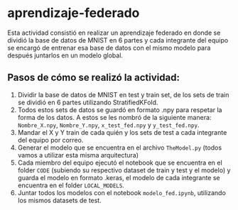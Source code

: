 # aprendizaje-federado

Esta actividad consistió en realizar un aprendizaje federado en donde se dividió la base de datos de MNIST en 6 partes y cada integrante del equipo se encargó de entrenar esa base de datos con el mismo modelo para después juntarlos en un modelo global.

## Pasos de cómo se realizó la actividad:
1. Dividir la base de datos de MNIST en test y train set, de los sets de train se dividió en 6 partes utilizando StratifiedKFold.
2. Todos estos sets de datos se guardó en formato .npy para respetar la forma de los datos. A estos se les nombró de la siguiente manera: `Nombre_X.npy`, `Nombre_Y.npy`, `x_test_fed.npy` y `y_test_fed.npy`.
3. Mandar el X y Y train de cada quién y los sets de test a cada integrante del equipo por correo.
4. Generar el modelo que se encuentra en el archivo `TheModel.py` (todos vamos a utilizar esta misma arquitectura)
5. Cada miembro del equipo ejecutó el notebook que se encuentra en el folder `CODE` (subiendo su respectivo dataset de train y test y el modelo) y guarda el modelo en formato .keras, el modelo de cada integrante se encuentra en el folder `LOCAL_MODELS`.
6. Juntar todos los modelos con el notebook `modelo_fed.ipynb`, utilizando los mismos datasets de test.
